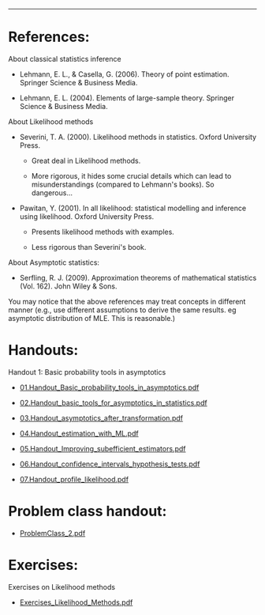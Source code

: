 <!-- -------------------------------------------------------------------------------- -->

<!-- Copyright 2020 Georgios Karagiannis -->

<!-- This file is part of Topics_in_Statistics_Michaelmas_2020 -->
<!-- (Topics in Statistics III/IV (MATH3361/4071) Michaelmas term 2020) -->
<!-- which is the material of the course (Topics in Statistics III/IV (MATH3361/4071) -->
<!-- taught by Georgios P. Katagiannis in the Department of Mathematical Sciences   -->
<!-- in the University of Durham  in Michaelmas term in 2020 -->

<!-- Topics_in_Statistics_Michaelmas_2020 is free software: you can redistribute it and/or modify -->
<!-- it under the terms of the GNU General Public License as published by -->
<!-- the Free Software Foundation version 3 of the License. -->

<!-- Topics_in_Statistics_Michaelmas_2020 is distributed in the hope that it will be useful, -->
<!-- but WITHOUT ANY WARRANTY; without even the implied warranty of -->
<!-- MERCHANTABILITY or FITNESS FOR A PARTICULAR PURPOSE.  See the -->
<!-- GNU General Public License for more details. -->

<!-- You should have received a copy of the GNU General Public License -->
<!-- along with Topics_in_Statistics_Michaelmas_2020 If not, see <http://www.gnu.org/licenses/>. -->

<!-- -------------------------------------------------------------------------------- -->


------------------------------------------------------------------------

# References:

About classical statistics inference

+ Lehmann, E. L., & Casella, G. (2006). Theory of point estimation. Springer Science & Business Media.  

+ Lehmann, E. L. (2004). Elements of large-sample theory. Springer Science & Business Media.   

About Likelihood methods  

+ Severini, T. A. (2000). Likelihood methods in statistics. Oxford University Press.  

    + Great deal in Likelihood methods.  

    + More rigorous, it hides some crucial details which can lead to misunderstandings (compared to Lehmann's books). So dangerous...  

+ Pawitan, Y. (2001). In all likelihood: statistical modelling and inference using likelihood. Oxford University Press.  

    + Presents likelihood methods with examples. 

    + Less rigorous than Severini's book.  

About Asymptotic statistics:  

+ Serfling, R. J. (2009). Approximation theorems of mathematical statistics (Vol. 162). John Wiley & Sons.  

You may notice that the above references may treat concepts in different manner (e.g., use different assumptions to derive the same results. eg asymptotic distribution of MLE. This is reasonable.) 


# Handouts:

Handout 1: Basic probability tools in asymptotics  

+ [01.Handout_Basic_probability_tools_in_asymptotics.pdf](https://github.com/georgios-stats/Topics_in_Statistics_Michaelmas_2020/blob/master/Likelihood_methods/01.Handout_Basic_probability_tools_in_asymptotics.pdf)     

+ [02.Handout_basic_tools_for_asymptotics_in_statistics.pdf](https://github.com/georgios-stats/Topics_in_Statistics_Michaelmas_2020/blob/master/Likelihood_methods/02.Handout_basic_tools_for_asymptotics_in_statistics.pdf)    

+ [03.Handout_asymptotics_after_transformation.pdf](https://github.com/georgios-stats/Topics_in_Statistics_Michaelmas_2020/blob/master/Likelihood_methods/03.Handout_asymptotics_after_transformation.pdf)    

+ [04.Handout_estimation_with_ML.pdf](https://github.com/georgios-stats/Topics_in_Statistics_Michaelmas_2020/blob/master/Likelihood_methods/04.Handout_estimation_with_ML.pdf)    

+ [05.Handout_Improving_subefficient_estimators.pdf](https://github.com/georgios-stats/Topics_in_Statistics_Michaelmas_2020/blob/master/Likelihood_methods/05.Handout_Improving_subefficient_estimators.pdf)    

+ [06.Handout_confidence_intervals_hypothesis_tests.pdf](https://github.com/georgios-stats/Topics_in_Statistics_Michaelmas_2020/blob/master/Likelihood_methods/06.Handout_confidence_intervals_hypothesis_tests.pdf)    

+ [07.Handout_profile_likelihood.pdf](https://github.com/georgios-stats/Topics_in_Statistics_Michaelmas_2020/blob/master/Likelihood_methods/07.Handout_profile_likelihood.pdf)    



# Problem class handout: 

+ [ProblemClass_2.pdf](https://github.com/georgios-stats/Topics_in_Statistics_Michaelmas_2020/blob/master/Likelihood_methods/ProblemClass_2.pdf)     




# Exercises:

Exercises on Likelihood methods  

+ [Exercises_Likelihood_Methods.pdf](https://github.com/georgios-stats/Topics_in_Statistics_Michaelmas_2020/blob/master/Likelihood_methods/Exercises_Likelihood_Methods.pdf)   


